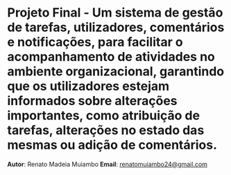 # Projeto Final - Um sistema de gestão de tarefas, utilizadores, comentários e notificações, para facilitar o acompanhamento de atividades no ambiente organizacional, garantindo que os utilizadores estejam informados sobre alterações importantes, como atribuição de tarefas, alterações no estado das mesmas ou adição de comentários.
**Autor**: Renato Madeia Muiambo
**Email**: renatomuiambo24@gmail.com
